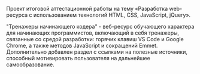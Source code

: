 Проект итоговой аттестационной работы на тему «Разработка web-ресурса с использованием технологий HTML, CSS, JavaScript, jQuery».

"Тренажеры начинающего кодера" - веб-ресурс обучающего характера для начинающих программистов, включающий в себя тренажеры, связанные со средой разработки: горячих клавиш VS Code и Google Chrome, а также методов JavaScript и сокращений Emmet. Дополнительно добавлен раздел с ссылками на полезные источники, способный мотивировать пользователя на дальнейшее самообразование.

